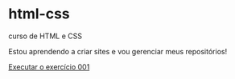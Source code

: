# html-css
 curso de HTML e CSS

 Estou aprendendo a criar sites e vou gerenciar meus repositórios!

<a href="filipe-alexandre.github.io/html-css/exercícios/ex001/index.html">Executar o exercício 001</a>